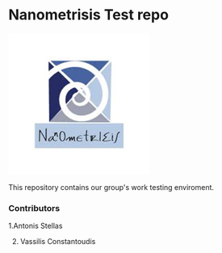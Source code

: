 # Nanometrisis Test repo
<img src="images/NANOMETRISIS.jpg" />


This repository contains our group's work testing enviroment. 

### Contributors ###
1.Antonis Stellas

2. Vassilis Constantoudis